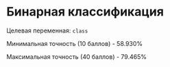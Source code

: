 # Бинарная классификация
Целевая переменная: `class`

Минимальная точность (10 баллов) - 58.930%

Максимальная точность (40 баллов) - 79.465%
        